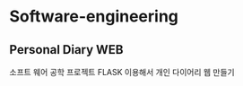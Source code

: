 # Software-engineering
Personal Diary WEB
------------------

소프트 웨어 공학 프로젝트
FLASK 이용해서 개인 다이어리 웹 만들기
